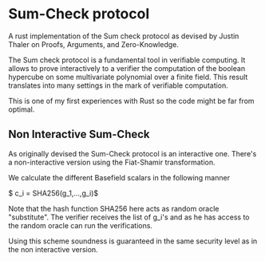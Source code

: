 # Sum-Check protocol

A rust implementation of the Sum check protocol as devised by Justin Thaler on Proofs, Arguments, and Zero-Knowledge.

The Sum check protocol is a fundamental tool in verifiable computing. It allows to prove interactively to a verifier the computation of the boolean hypercube on some multivariate polynomial over a finite field. This result translates into many settings in the mark of verifiable computation.

This is one of my first experiences with Rust so the code might be far from optimal.

## Non Interactive Sum-Check

As originally devised the Sum-Check protocol is an interactive one. There's a non-interactive version using the Fiat-Shamir transformation.

We calculate the different Basefield scalars in the following manner

$ c_i = SHA256(g_1,...,g_i)$

Note that the hash function SHA256 here acts as random oracle "substitute".
The verifier receives the list of g_i's and as he has access to the random oracle can run the verifications.

Using this scheme soundness is guaranteed in the same security level as in the non interactive version.